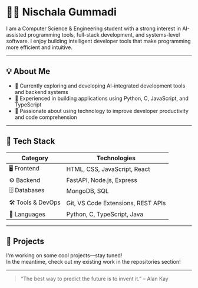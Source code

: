 # 👩‍💻 Nischala Gummadi

<!-- Banner image (optional) -->
<!-- ![Banner](https://your-image-link-here) -->

I am a Computer Science & Engineering student with a strong interest in AI-assisted programming tools, full-stack development, and systems-level software. I enjoy building intelligent developer tools that make programming more efficient and intuitive.

---

## 💡 About Me

- 🌱 Currently exploring and developing AI-integrated development tools and backend systems  
- 🧠 Experienced in building applications using Python, C, JavaScript, and TypeScript  
- 🚀 Passionate about using technology to improve developer productivity and code comprehension

---

## 🧰 Tech Stack

| Category         | Technologies                                |
|------------------|---------------------------------------------|
| 🖥️ Frontend       | HTML, CSS, JavaScript, React                |
| ⚙️ Backend         | FastAPI, Node.js, Express                   |
| 🗄️ Databases       | MongoDB, SQL                                |
| 🛠️ Tools & DevOps | Git, VS Code Extensions, REST APIs          |
| 💬 Languages       | Python, C, TypeScript, Java                 |

---

## 📂 Projects

I'm working on some cool projects—stay tuned!  
In the meantime, check out my existing work in the repositories section!

---

<!-- Social Links (add yours!) -->
<!--
[![LinkedIn](https://img.shields.io/badge/LinkedIn-blue?logo=linkedin&logoColor=white)](https://www.linkedin.com/in/your-linkedin/)
[![Website](https://img.shields.io/badge/Website-visit-lightgrey?logo=google-chrome)](https://yourwebsite.com)
-->

<!-- GitHub Stats (optional) -->
<!--
![Nischala's GitHub stats](https://github-readme-stats.vercel.app/api?username=Gummadi-nischala&show_icons=true&theme=default)
-->

> “The best way to predict the future is to invent it.” – Alan Kay
